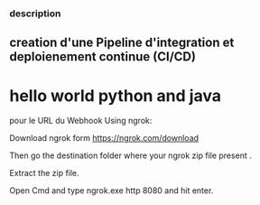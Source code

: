 ### description
## creation d'une Pipeline d'integration et deploienement continue (CI/CD)
# hello world python and java 

pour le URL du Webhook
Using ngrok:

Download ngrok form https://ngrok.com/download

Then go the destination folder where your ngrok zip file present .

Extract the zip file.

Open Cmd and type ngrok.exe http 8080 and hit enter.

